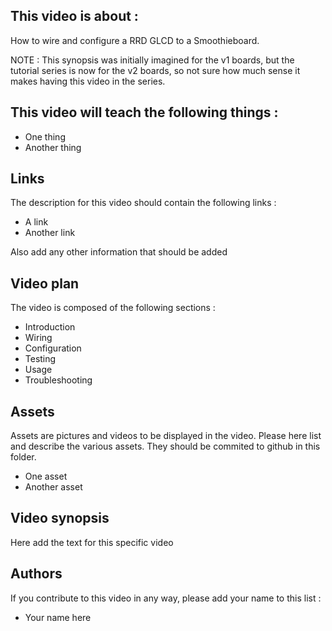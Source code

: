 ## This video is about : 

How to wire and configure a RRD GLCD to a Smoothieboard.

NOTE : This synopsis was initially imagined for the v1 boards, but the tutorial series is now for the v2 boards, so not sure how much sense it makes having this video in the series.

## This video will teach the following things : 

* One thing
* Another thing

## Links 

The description for this video should contain the following links : 

* A link
* Another link

Also add any other information that should be added

## Video plan

The video is composed of the following sections : 

* Introduction
* Wiring
* Configuration
* Testing
* Usage
* Troubleshooting

## Assets

Assets are pictures and videos to be displayed in the video.
Please here list and describe the various assets. They should be commited to github in this folder.

* One asset
* Another asset

## Video synopsis

Here add the text for this specific video

## Authors

If you contribute to this video in any way, please add your name to this list : 

* Your name here

